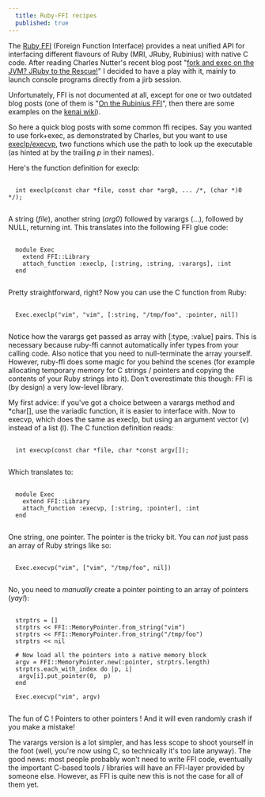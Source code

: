 ```yaml
---
  title: Ruby-FFI recipes
  published: true
---
```




The [Ruby FFI](http://kenai.com/projects/ruby-ffi) (Foreign Function Interface) provides a neat unified
API for interfacing different flavours of Ruby (MRI, JRuby, Rubinius) with native C code. After
reading Charles Nutter's recent blog post "[fork and exec on the JVM? JRuby to the Rescue!](http://blog.headius.com/2009/05/fork-and-exec-on-jvm-jruby-to-rescue.html)" 
I decided to have a play with it, mainly to launch console programs directly from a jirb session.

Unfortunately, FFI is not documented at all, except for one or two outdated
blog posts (one of them is "[On the Rubinius FFI](http://lifegoo.pluskid.org/?p=370)", then there are some examples on
the [kenai wiki](http://kenai.com/projects/ruby-ffi/pages/Examples)).

So here a quick blog posts with some common ffi recipes. Say you wanted to use fork+exec, as demonstrated by
Charles, but you want to use [execlp/execvp](http://www.opengroup.org/onlinepubs/009695399/functions/execlp.html), 
two functions which use the path to look up the executable (as hinted at by the trailing *p* in their names).

Here's the function definition for execlp:

<pre>
  <code class="c++">
  int execlp(const char *file, const char *arg0, ... /*, (char *)0 */);
  </code>
</pre>

A string (*file*), another string (*arg0*) followed by varargs (...), followed by NULL, returning int.
This translates into the following FFI glue code:

<pre>
  <code>
  module Exec
    extend FFI::Library
    attach_function :execlp, [:string, :string, :varargs], :int        
  end
  </code>
</pre>

Pretty straightforward, right? Now you can use the C function from Ruby:

<pre>
  <code>
  Exec.execlp("vim", "vim", [:string, "/tmp/foo", :pointer, nil])
  </code>
</pre>

Notice how the varargs get passed as array with [:type, :value] pairs. This is necessary because ruby-ffi cannot
automatically infer types from your calling code. Also notice that you need to null-terminate the array yourself. 
However, ruby-ffi does some magic for you behind the scenes (for example allocating temporary memory for C strings /
pointers and copying the contents of your Ruby strings into it). Don't overestimate this though: FFI is (by design)
a very low-level library.

My first advice: if you've got a choice between a varargs method and *char[], use the variadic function, it is easier 
to interface with. Now to execvp, which does the same as execlp, but using an argument vector (v) instead of a 
list (l). The C function definition reads:

<pre>
  <code>
  int execvp(const char *file, char *const argv[]);
  </code>
</pre>      
  
  
Which translates to:

<pre>
  <code>
  module Exec
    extend FFI::Library
    attach_function :execvp, [:string, :pointer], :int
  end
  </code>
</pre>
  
One string, one pointer. The pointer is the tricky bit. You can *not* just pass an array of Ruby strings like so:

<pre>
  <code>
  Exec.execvp("vim", ["vim", "/tmp/foo", nil]) 
  </code>
</pre>
    
No, you need to *manually* create a pointer pointing to an array of pointers (*yay!*):

<pre>
  <code class="ruby">
  strptrs = []
  strptrs << FFI::MemoryPointer.from_string("vim")
  strptrs << FFI::MemoryPointer.from_string("/tmp/foo")
  strptrs << nil

  # Now load all the pointers into a native memory block
  argv = FFI::MemoryPointer.new(:pointer, strptrs.length)
  strptrs.each_with_index do |p, i|
   argv[i].put_pointer(0,  p)
  end

  Exec.execvp("vim", argv)
  </code>
</pre>

The fun of C ! Pointers to other pointers ! And it will even randomly crash if you make a mistake! 

The varargs version is a lot simpler, and has less scope to shoot yourself in the foot (well, you're now using C,
so technically it's too late anyway). The good news: most people probably won't need to write FFI code, eventually the
important C-based tools / libraries will have an FFI-layer provided by someone else. However, as FFI is quite new this
is not the case for all of them yet.
